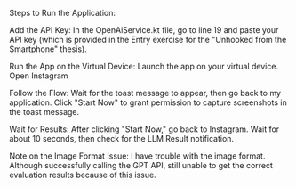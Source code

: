 Steps to Run the Application:

Add the API Key:
In the OpenAiService.kt file, go to line 19 and paste your API key (which is provided in the Entry exercise for the "Unhooked from the Smartphone" thesis).

Run the App on the Virtual Device:
Launch the app on your virtual device.
Open Instagram 

Follow the Flow:
Wait for the toast message to appear, then go back to my application.
Click "Start Now" to grant permission to capture screenshots in the toast message.

Wait for Results:
After clicking "Start Now," go back to Instagram.
Wait for about 10 seconds, then check for the LLM Result notification.


Note on the Image Format Issue:
I have trouble with the image format. Although successfully calling the GPT API, still unable to get the correct evaluation results because of this issue. 
